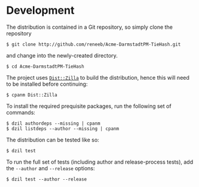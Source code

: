 
# Development

The distribution is contained in a Git repository, so simply clone the
repository

```
$ git clone http://github.com/reneeb/Acme-DarmstadtPM-TieHash.git
```

and change into the newly-created directory.

```
$ cd Acme-DarmstadtPM-TieHash
```

The project uses [`Dist::Zilla`](https://metacpan.org/pod/Dist::Zilla) to
build the distribution, hence this will need to be installed before
continuing:

```
$ cpanm Dist::Zilla
```

To install the required prequisite packages, run the following set of
commands:

```
$ dzil authordeps --missing | cpanm
$ dzil listdeps --author --missing | cpanm
```

The distribution can be tested like so:

```
$ dzil test
```

To run the full set of tests (including author and release-process tests),
add the `--author` and `--release` options:

```
$ dzil test --author --release
```

